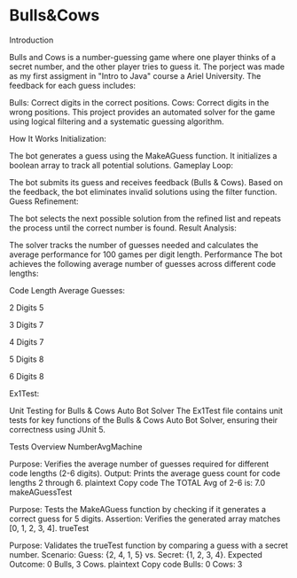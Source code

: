 # Bulls&Cows

Introduction

Bulls and Cows is a number-guessing game where one player thinks of a secret number, and the other player tries to guess it. The porject was made as my first assigment in "Intro to Java" course a Ariel University.
The feedback for each guess includes:

Bulls: Correct digits in the correct positions.
Cows: Correct digits in the wrong positions.
This project provides an automated solver for the game using logical filtering and a systematic guessing algorithm.

How It Works
Initialization:

The bot generates a guess using the MakeAGuess function.
It initializes a boolean array to track all potential solutions.
Gameplay Loop:

The bot submits its guess and receives feedback (Bulls & Cows).
Based on the feedback, the bot eliminates invalid solutions using the filter function.
Guess Refinement:

The bot selects the next possible solution from the refined list and repeats the process until the correct number is found.
Result Analysis:

The solver tracks the number of guesses needed and calculates the average performance for 100 games per digit length.
Performance
The bot achieves the following average number of guesses across different code lengths:

Code Length	Average Guesses:

2 Digits	5

3 Digits	7

4 Digits	7

5 Digits	8

6 Digits	8


Ex1Test:

Unit Testing for Bulls & Cows Auto Bot Solver
The Ex1Test file contains unit tests for key functions of the Bulls & Cows Auto Bot Solver, ensuring their correctness using JUnit 5.


Tests Overview
NumberAvgMachine

Purpose: Verifies the average number of guesses required for different code lengths (2-6 digits).
Output: Prints the average guess count for code lengths 2 through 6.
plaintext
Copy code
The TOTAL Avg of 2-6 is: 7.0  
makeAGuessTest

Purpose: Tests the MakeAGuess function by checking if it generates a correct guess for 5 digits.
Assertion: Verifies the generated array matches [0, 1, 2, 3, 4].
trueTest

Purpose: Validates the trueTest function by comparing a guess with a secret number.
Scenario: Guess: {2, 4, 1, 5} vs. Secret: {1, 2, 3, 4}.
Expected Outcome: 0 Bulls, 3 Cows.
plaintext
Copy code
Bulls: 0 Cows: 3  
